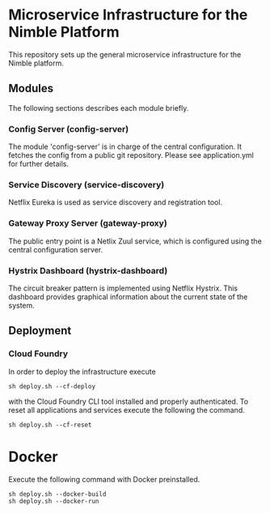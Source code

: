 # Microservice Infrastructure for the Nimble Platform
This repository sets up the general microservice infrastructure for the Nimble platform.

## Modules
The following sections describes each module briefly.

### Config Server (config-server)
The module 'config-server' is in charge of the central configuration. It fetches the config from a public git repository.
Please see application.yml for further details.

### Service Discovery (service-discovery)
Netflix Eureka is used as service discovery and registration tool.

### Gateway Proxy Server (gateway-proxy)
The public entry point is a Netlix Zuul service, which is configured using the central configuration server.

### Hystrix Dashboard (hystrix-dashboard)
The circuit breaker pattern is implemented using Netflix Hystrix. This dashboard provides graphical information about the current state of the system.

## Deployment

### Cloud Foundry

In order to deploy the infrastructure execute 

```shell
sh deploy.sh --cf-deploy
```

with the Cloud Foundry CLI tool installed and properly authenticated.
To reset all applications and services execute the following the command.

```shell
sh deploy.sh --cf-reset
```

# Docker

Execute the following command with Docker preinstalled.

```shell
sh deploy.sh --docker-build
sh deploy.sh --docker-run
```